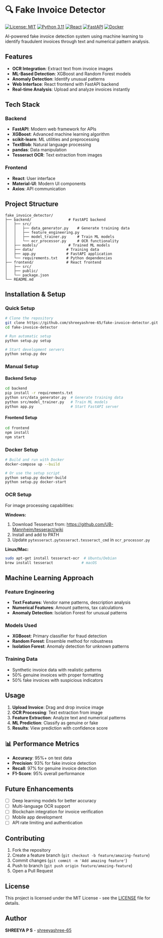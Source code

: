 # 🔍 Fake Invoice Detector

[![License: MIT](https://img.shields.io/badge/License-MIT-yellow.svg)](https://opensource.org/licenses/MIT)
[![Python 3.11](https://img.shields.io/badge/python-3.11-blue.svg)](https://www.python.org/downloads/release/python-3110/)
[![React](https://img.shields.io/badge/React-18.2.0-blue.svg)](https://reactjs.org/)
[![FastAPI](https://img.shields.io/badge/FastAPI-0.104.1-green.svg)](https://fastapi.tiangolo.com/)
[![Docker](https://img.shields.io/badge/Docker-Ready-blue.svg)](https://www.docker.com/)

AI-powered fake invoice detection system using machine learning to identify fraudulent invoices through text and numerical pattern analysis.

##  Features

- **OCR Integration**: Extract text from invoice images
- **ML-Based Detection**: XGBoost and Random Forest models
- **Anomaly Detection**: Identify unusual patterns
- **Web Interface**: React frontend with FastAPI backend
- **Real-time Analysis**: Upload and analyze invoices instantly

##  Tech Stack

### Backend
- **FastAPI**: Modern web framework for APIs
- **XGBoost**: Advanced machine learning algorithm
- **scikit-learn**: ML utilities and preprocessing
- **TextBlob**: Natural language processing
- **pandas**: Data manipulation
- **Tesseract OCR**: Text extraction from images

### Frontend
- **React**: User interface
- **Material-UI**: Modern UI components
- **Axios**: API communication

##  Project Structure

```
fake_invoice_detector/
├── backend/                 # FastAPI backend
│   ├── src/
│   │   ├── data_generator.py    # Generate training data
│   │   ├── feature_engineering.py
│   │   ├── model_trainer.py     # Train ML models
│   │   └── ocr_processor.py     # OCR functionality
│   ├── models/              # Trained ML models
│   ├── data/               # Training data
│   ├── app.py              # FastAPI application
│   └── requirements.txt    # Python dependencies
├── frontend/               # React frontend
│   ├── src/
│   ├── public/
│   └── package.json
└── README.md
```

##  Installation & Setup

### Quick Setup
```bash
# Clone the repository
git clone https://github.com/shreeyashree-65/fake-invoice-detector.git
cd fake-invoice-detector

# Run automatic setup
python setup.py setup

# Start development servers
python setup.py dev
```

### Manual Setup

#### Backend Setup
```bash
cd backend
pip install -r requirements.txt
python src/data_generator.py  # Generate training data
python src/model_trainer.py   # Train ML models
python app.py                 # Start FastAPI server
```

#### Frontend Setup
```bash
cd frontend
npm install
npm start
```

### Docker Setup
```bash
# Build and run with Docker
docker-compose up --build

# Or use the setup script
python setup.py docker-build
python setup.py docker-start
```

### OCR Setup 
For image processing capabilities:

**Windows:**
1. Download Tesseract from: https://github.com/UB-Mannheim/tesseract/wiki
2. Install and add to PATH
3. Update `pytesseract.pytesseract.tesseract_cmd` in `ocr_processor.py`

**Linux/Mac:**
```bash
sudo apt-get install tesseract-ocr  # Ubuntu/Debian
brew install tesseract             # macOS
```

##  Machine Learning Approach

### Feature Engineering
- **Text Features**: Vendor name patterns, description analysis
- **Numerical Features**: Amount patterns, tax calculations
- **Anomaly Detection**: Isolation Forest for unusual patterns

### Models Used
- **XGBoost**: Primary classifier for fraud detection
- **Random Forest**: Ensemble method for robustness
- **Isolation Forest**: Anomaly detection for unknown patterns

### Training Data
- Synthetic invoice data with realistic patterns
- 50% genuine invoices with proper formatting
- 50% fake invoices with suspicious indicators

##  Usage

1. **Upload Invoice**: Drag and drop invoice image
2. **OCR Processing**: Text extraction from image
3. **Feature Extraction**: Analyze text and numerical patterns
4. **ML Prediction**: Classify as genuine or fake
5. **Results**: View prediction with confidence score

## 📊 Performance Metrics

- **Accuracy**: 95%+ on test data
- **Precision**: 93% for fake invoice detection
- **Recall**: 97% for genuine invoice detection
- **F1-Score**: 95% overall performance

##  Future Enhancements

- [ ] Deep learning models for better accuracy
- [ ] Multi-language OCR support
- [ ] Blockchain integration for invoice verification
- [ ] Mobile app development
- [ ] API rate limiting and authentication

##  Contributing

1. Fork the repository
2. Create a feature branch (`git checkout -b feature/amazing-feature`)
3. Commit changes (`git commit -m 'Add amazing feature'`)
4. Push to branch (`git push origin feature/amazing-feature`)
5. Open a Pull Request

##  License

This project is licensed under the MIT License - see the [LICENSE](LICENSE) file for details.

##  Author

**SHREEYA P S** - [shreeyashree-65](https://github.com/shreeyashree-65)

